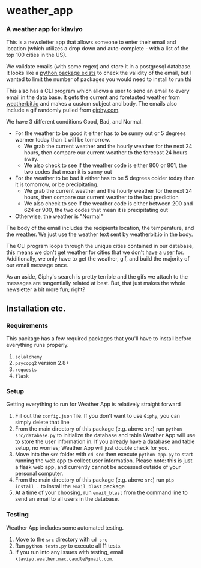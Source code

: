 # weather_app
### A weather app for klaviyo

This is a newsletter app that allows someone to enter their email and location (which utilizes 
a drop down and auto-complete - with a list of the top 100 cities in the US).

We validate emails (with some regex) and store it in a postgresql database. It looks like a 
[python package exists](https://pypi.org/project/validate_email/) 
to check the validity of the email, but I wanted to limit the number of 
packages you would need to install to run thi

This also has a CLI program which allows a user to send an email to every email in the
data base. It gets the current and foretasted weather from [weatherbit.io](weatherbit.io) 
and makes a custom subject and body. The emails also include a gif randomly pulled 
from [giphy.com](giphy.com).

We have 3 different conditions Good, Bad, and Normal. 

* For the weather to be good it either has to be sunny out or 5 degrees warmer today 
  than it will be tomorrow.
  * We grab the current weather and the hourly weather for the next 24 hours, then compare
    our current weather to the forecast 24 hours away. 
  * We also check to see if the weather code is either 800 or 801, the two codes that mean it 
    is sunny out
* For the weather to be bad it either has to be 5 degrees colder today than it is tomorrow, or
  be precipitating.
  * We grab the current weather and the hourly weather for the next 24 hours, then compare
    our current weather to the last prediction  
  * We also check to see if the weather code is either between 200 and 624 or 900, the two codes 
    that mean it is precipitating out
* Otherwise, the weather is "Normal"

The body of the email includes the recipients location, the temperature, and the weather. We
just use the weather text sent by weatherbit.io in the body.

The CLI program loops through the unique cities contained in our database, this means we don't 
get weather for cities that we don't have a user for. Additionally, we only have to get the 
weather, gif, and build the majority of our email message once.

As an aside, Giphy's search is pretty terrible and the gifs we attach to the messages are 
tangentially related at best. But, that just makes the whole newsletter a bit more fun; right?

## Installation etc.

### Requirements
This package has a few required packages that you'll have to install before everything runs properly.
1. `sqlalchemy`
2. `psycopg2` version 2.8+
3. `requests`
4. `flask`
### Setup
Getting everything to run for Weather App is relatively straight forward
1. Fill out the `config.json` file. If you don't want to use `Giphy`, you can simply delete that line
2. From the main directory of this package (e.g. above `src`) run `python src/database.py` to initialize the database and table Weather App will use to store the user information in. If you already have a database and table setup, no worries; Weather App will just double check for you. 
3. Move into the `src` folder with `cd src` then execute `python app.py` to start running the web app to collect user information. Please note: this is just a flask web app, and currently cannot be accessed outside of your personal computer.
4. From the main directory of this package (e.g. above `src`) run `pip install .` to install the `email_blast` package
5. At a time of your choosing, run `email_blast` from the command line to send an email to all users in the database.

### Testing
Weather App includes some automated testing.
1. Move to the `src` directory with `cd src`
2. Run `python tests.py` to execute all 11 tests.
3. If you run into any issues with testing, email `klaviyo.weather.max.caudle@gmail.com`.

